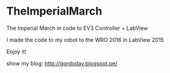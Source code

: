 # TheImperialMarch
The Imperial March in code to EV3 Controller + LabView

I made the code to my robot to the WRO 2016 in LabView 2015

Enjoy it!

show my blog:
http://gordodav.blogspot.pe/
